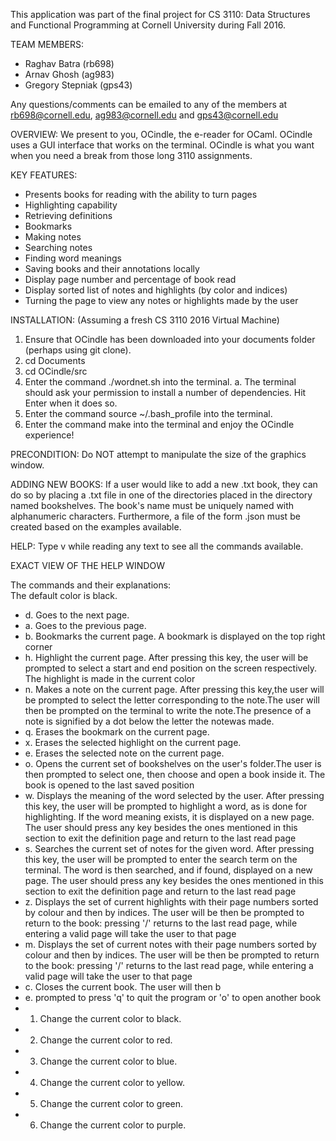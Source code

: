 This application was part of the final project for CS 3110: Data Structures and Functional Programming at Cornell University during Fall 2016. 

TEAM MEMBERS:
- Raghav Batra (rb698)
- Arnav Ghosh (ag983)
- Gregory Stepniak (gps43)

Any questions/comments can be emailed to any of the members at rb698@cornell.edu, ag983@cornell.edu and gps43@cornell.edu

OVERVIEW:
We present to you, OCindle, the e-reader for OCaml. 
OCindle uses a GUI interface that works on the terminal. 
OCindle is what you want when you need a break from those long 3110 assignments.

KEY FEATURES:
- Presents books for reading with the ability to turn pages
- Highlighting capability
- Retrieving definitions
- Bookmarks
- Making notes
- Searching notes
- Finding word meanings
- Saving books and their annotations locally
- Display page number and percentage of book read
- Display sorted list of notes and highlights (by color and indices)
- Turning the page to view any notes or highlights made by the user

INSTALLATION:
(Assuming a fresh CS 3110 2016 Virtual Machine)
1. Ensure that OCindle has been downloaded into your documents folder (perhaps using git clone).
2. cd Documents
3. cd OCindle/src
4. Enter the command ./wordnet.sh into the terminal.
   a. The terminal should ask your permission to install a number of dependencies.
      Hit Enter when it does so.
5. Enter the command source ~/.bash_profile into the terminal.
6. Enter the command make into the terminal and enjoy the OCindle experience!

PRECONDITION: Do NOT attempt to manipulate the size of the graphics window.

ADDING NEW BOOKS: 
If a user would like to add a new .txt book, they can do so
by placing a .txt file in one of the directories placed in the directory named bookshelves.
The book's name <bookname> must be uniquely named with alphanumeric characters.
Furthermore, a file of the form <bookname>.json must be created based on the examples
available.

HELP: Type v while reading any text to see all the commands available. 

EXACT VIEW OF THE HELP WINDOW

The commands and their explanations:  
The default color is black. 
 * d. Goes to the next page.
 * a. Goes to the previous page. 
 * b. Bookmarks the current page. A bookmark is displayed on the top right corner 
 * h. Highlight the current page. After pressing this key, the user will be prompted to select a start and end position on the screen respectively. The highlight is made in the current color 
 * n. Makes a note on the current page. After pressing this key,the user will be prompted to select the letter corresponding to the note.The user will then be prompted on the terminal to write the note.The presence of a note is signified by a dot below the letter the notewas made. 
 * q. Erases the bookmark on the current page. 
 * x. Erases the selected highlight on the current page. 
 * e. Erases the selected note on the current page. 
 * o. Opens the current set of bookshelves on the user's folder.The user is then prompted to select one, then choose and open a book inside it. The book is opened to the last saved position 
 * w. Displays the meaning of the word selected by the user. After pressing this key, the user will be prompted to highlight a word, as is done for highlighting. If the word meaning exists, it is displayed on a new page. The user should press any key besides the ones mentioned in this section to exit the definition page and return to the last read page 
 * s. Searches the current set of notes for the given word. After pressing this key, the user will be prompted to enter the search term on the terminal. The word is then searched, and if found, displayed on a new page. The user should press any key besides the ones mentioned in this section to exit the definition page and return to the last read page 
 * z. Displays the set of current highlights with their page numbers sorted by colour and then by indices. The user will be then be prompted to return to the book: pressing '/' returns to the last read page, while entering a valid page will take the user to that page
 * m. Displays the set of current notes with their page numbers sorted by colour and then by indices. The user will be then be prompted to return to the book: pressing '/' returns to the last read page, while entering a valid page will take the user to that page
 * c. Closes the current book. The user will then b
 * e. prompted to press 'q' to quit the program or 'o' to open another book
 * 1. Change the current color to black. 
 * 2. Change the current color to red. 
 * 3. Change the current color to blue. 
 * 4. Change the current color to yellow. 
 * 5. Change the current color to green. 
 * 6. Change the current color to purple. 

